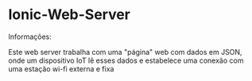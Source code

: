 # Ionic-Web-Server
Informações:  

Este web server trabalha com uma "página" web com dados em JSON, onde um dispositivo IoT lê esses dados e estabelece uma conexão com uma estação wi-fi externa e fixa
